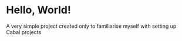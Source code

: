 # Hello, World!
A very simple project created only to familiarise myself with setting up Cabal projects